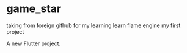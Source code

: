 # game_star
taking from foreign github for my learning
learn flame engine my first project

A new Flutter project.
